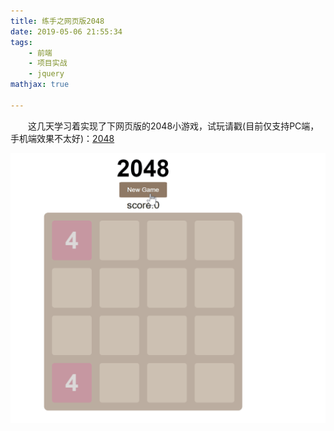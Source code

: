 ```yaml
---
title: 练手之网页版2048
date: 2019-05-06 21:55:34
tags: 
    - 前端
    - 项目实战
    - jquery
mathjax: true

---
```


　　这几天学习着实现了下网页版的2048小游戏，试玩请戳(目前仅支持PC端，手机端效果不太好)：[2048](http://lionust.tech/2048)

![my2048](web2048/my2048.gif)

